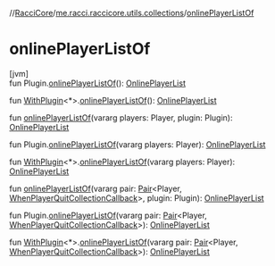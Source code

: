 //[RacciCore](../../index.md)/[me.racci.raccicore.utils.collections](index.md)/[onlinePlayerListOf](online-player-list-of.md)

# onlinePlayerListOf

[jvm]\
fun Plugin.[onlinePlayerListOf](online-player-list-of.md)(): [OnlinePlayerList](-online-player-list/index.md)

fun [WithPlugin](../me.racci.raccicore.utils.extensions/-with-plugin/index.md)&lt;*&gt;.[onlinePlayerListOf](online-player-list-of.md)(): [OnlinePlayerList](-online-player-list/index.md)

fun [onlinePlayerListOf](online-player-list-of.md)(vararg players: Player, plugin: Plugin): [OnlinePlayerList](-online-player-list/index.md)

fun Plugin.[onlinePlayerListOf](online-player-list-of.md)(vararg players: Player): [OnlinePlayerList](-online-player-list/index.md)

fun [WithPlugin](../me.racci.raccicore.utils.extensions/-with-plugin/index.md)&lt;*&gt;.[onlinePlayerListOf](online-player-list-of.md)(vararg players: Player): [OnlinePlayerList](-online-player-list/index.md)

fun [onlinePlayerListOf](online-player-list-of.md)(vararg pair: [Pair](https://kotlinlang.org/api/latest/jvm/stdlib/kotlin/-pair/index.html)&lt;Player, [WhenPlayerQuitCollectionCallback](index.md#770480590%2FClasslikes%2F-1216412040)&gt;, plugin: Plugin): [OnlinePlayerList](-online-player-list/index.md)

fun Plugin.[onlinePlayerListOf](online-player-list-of.md)(vararg pair: [Pair](https://kotlinlang.org/api/latest/jvm/stdlib/kotlin/-pair/index.html)&lt;Player, [WhenPlayerQuitCollectionCallback](index.md#770480590%2FClasslikes%2F-1216412040)&gt;): [OnlinePlayerList](-online-player-list/index.md)

fun [WithPlugin](../me.racci.raccicore.utils.extensions/-with-plugin/index.md)&lt;*&gt;.[onlinePlayerListOf](online-player-list-of.md)(vararg pair: [Pair](https://kotlinlang.org/api/latest/jvm/stdlib/kotlin/-pair/index.html)&lt;Player, [WhenPlayerQuitCollectionCallback](index.md#770480590%2FClasslikes%2F-1216412040)&gt;): [OnlinePlayerList](-online-player-list/index.md)
